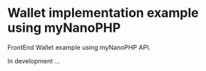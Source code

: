# Wallet implementation example using myNanoPHP

FrontEnd Wallet example using myNanoPHP API.

In development ...
